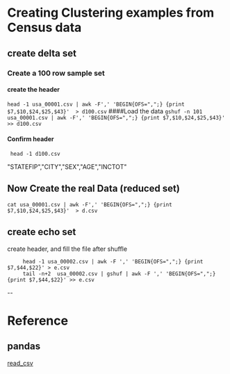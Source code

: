 # Creating Clustering examples from Census data

## create delta set

### Create a 100 row sample set

#### create the header
```head -1 usa_00001.csv | awk -F',' 'BEGIN{OFS=",";} {print $7,$10,$24,$25,$43}'  > d100.csv```
####Load the data 
 ```gshuf -n 101 usa_00001.csv | awk -F',' 'BEGIN{OFS=",";} {print $7,$10,$24,$25,$43}'  >> d100.csv```
#### Confirm header 
``` head -1 d100.csv```

"STATEFIP","CITY","SEX","AGE","INCTOT"

## Now Create the real Data (reduced set)
```cat usa_00001.csv | awk -F',' 'BEGIN{OFS=",";} {print $7,$10,$24,$25,$43}'  > d.csv```




##  create echo set
create header, and fill the file after shuffle
``` 
     head -1 usa_00002.csv | awk -F ',' 'BEGIN{OFS=",";} {print $7,$44,$22}' > e.csv
     tail -n+2  usa_00002.csv | gshuf | awk -F ',' 'BEGIN{OFS=",";} {print $7,$44,$22}' >> e.csv
```
--



# Reference

## pandas 

[read_csv](http://pandas.pydata.org/pandas-docs/stable/io.html)